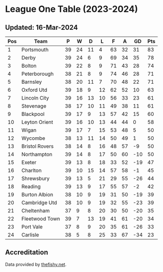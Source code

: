 # League One Table (2023-2024)
## Updated: 16-Mar-2024

| Pos | Team | P | W | D | L | F | A | GD | Pts |
| --- | --- | --- | --- | --- | --- | --- | --- | --- | --- |
| 1 | Portsmouth | 39 | 24 | 11 | 4 | 63 | 32 | 31 | 83 |
| 2 | Derby | 39 | 24 | 6 | 9 | 69 | 34 | 35 | 78 |
| 3 | Bolton | 39 | 22 | 8 | 9 | 71 | 43 | 28 | 74 |
| 4 | Peterborough | 38 | 21 | 8 | 9 | 74 | 46 | 28 | 71 |
| 5 | Barnsley | 38 | 20 | 11 | 7 | 70 | 48 | 22 | 71 |
| 6 | Oxford Utd | 39 | 18 | 9 | 12 | 62 | 52 | 10 | 63 |
| 7 | Lincoln City | 39 | 16 | 13 | 10 | 56 | 33 | 23 | 61 |
| 8 | Stevenage | 38 | 17 | 10 | 11 | 49 | 38 | 11 | 61 |
| 9 | Blackpool | 39 | 17 | 9 | 13 | 57 | 42 | 15 | 60 |
| 10 | Leyton Orient | 39 | 16 | 10 | 13 | 44 | 44 | 0 | 58 |
| 11 | Wigan | 39 | 17 | 7 | 15 | 53 | 48 | 5 | 50 |
| 12 | Wycombe | 38 | 13 | 11 | 14 | 50 | 49 | 1 | 50 |
| 13 | Bristol Rovers | 38 | 14 | 8 | 16 | 48 | 57 | -9 | 50 |
| 14 | Northampton | 39 | 14 | 8 | 17 | 50 | 60 | -10 | 50 |
| 15 | Exeter | 39 | 13 | 8 | 18 | 33 | 52 | -19 | 47 |
| 16 | Charlton | 39 | 10 | 15 | 14 | 57 | 58 | -1 | 45 |
| 17 | Shrewsbury | 39 | 13 | 5 | 21 | 29 | 55 | -26 | 44 |
| 18 | Reading | 39 | 13 | 9 | 17 | 55 | 57 | -2 | 42 |
| 19 | Burton Albion | 38 | 10 | 9 | 19 | 31 | 50 | -19 | 39 |
| 20 | Cambridge Utd | 38 | 10 | 9 | 19 | 32 | 55 | -23 | 39 |
| 21 | Cheltenham | 37 | 9 | 8 | 20 | 30 | 50 | -20 | 35 |
| 22 | Fleetwood Town | 39 | 7 | 13 | 19 | 41 | 61 | -20 | 34 |
| 23 | Port Vale | 37 | 8 | 9 | 20 | 35 | 61 | -26 | 33 |
| 24 | Carlisle | 38 | 5 | 8 | 25 | 33 | 67 | -34 | 23 |

## Accreditation 

Data provided by [thefishy.net](https://www.thefishy.net/).